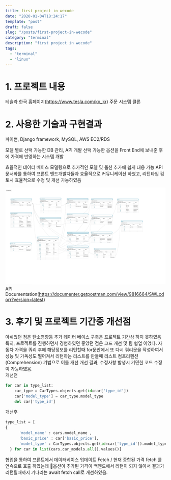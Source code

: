 ```yaml
---
title: first project in wecode
date: "2020-01-04T18:24:17"
template: "post"
draft: false
slug: "/posts/first-project-in-wecode"
category: "terminal"
description: "first project in wecode"
tags:
  - "terminal"
  - "linux"
---
```


# 1. 프로젝트 내용
테슬라 한국 홈페이지(https://www.tesla.com/ko_kr) 주문 시스템 클론
# 2. 사용한 기술과 구현결과
파이썬, Django framework, MySQL, AWS EC2/RDS

모델 별로 선택 가능한 DB 관리, API 개발
선택 가능한 옵션을 Front End에 보내준 후에 가격에 반영하는 시스템 개발

효율적인 데이터 베이스 모델링으로 추가적인 모델 및 옵션 추가에 쉽게 대응 가능
API 문서화를 통하여 프론트 엔드개발자들과 효율적으로 커뮤니케이션 하였고, 리턴타입 검토시 효율적으로 수정 및 개선 가능하였음

![modeling](../img/tesla_modeling.png)
API Documentation(https://documenter.getpostman.com/view/9816664/SWLcdorr?version=latest)

# 3. 후기 및 프로젝트 기간중 개선점
아쉬웠던 점은 탄소영향등 추가 데이터 베이스 구축은 프로젝트 기간상 하지 못하였음
특히, 프로젝트를 진행하면서 경험하였던 좋았던 점은 코드 개선 및 팀 협업 이었다.
자동차 가격을 쿼리 후에 해당정보를 리턴할때 for문안에서 또 다시 쿼리문을 작성하여서 성능 및 가독성도 떨어져서
리턴하는 리스트를 만들때 리스트 컴프리헨션(Comprehension) 기법으로 이를 개선
개선 결과, 수정사항 발생시 기민한 코드 수정이 가능하였음.<br>
개선전
```python
for car in type_list:
    car_type = CarTypes.objects.get(id=car['type_id'])
    car['model_type'] = car_type.model_type
    del car['type_id']

```
개선후
```python
type_list = [
{
      'model_name' : cars.model_name ,
      'basic_price' : car['basic_price'],
      'model_type' : CarTypes.objects.get(id=car['type_id']).model_type,
  } for car in list(cars.car_models.all().values()]
```

협업을 통하여 프론트에서 데이터베이스 업데이트 Fetch / 현재 종합된 가격 fetch 를 연속으로 호출 하였는데 옵션이 추가된 가격이 백엔드에서 리턴이 되지 않아서 결과가 리턴될때까지 기다리는 await fetch call로 개선하였음.
